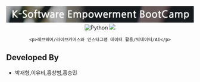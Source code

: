 <div align="center">
    <img width="600" src="src/keb.png" alt="{Logo}">
    <br />
    <img width="100" alt="Python" src ="https://img.shields.io/badge/python-3670A0?style=for-the-badge&logo=python&logoColor=ffdd54"/>
    <img width="100" src="https://img.shields.io/badge/django-092E20?style=flat-square&logo=django&logoColor=white"/>
    
    <p>레브웨어/라이브커머스와 인스타그램 데이터 활용/빅데이터/AI</p>
</div>

## Developed By

- 박재형,이유비,홍창범,홍승민
